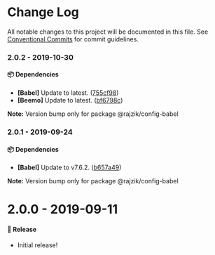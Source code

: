 # Change Log

All notable changes to this project will be documented in this file.
See [Conventional Commits](https://conventionalcommits.org) for commit guidelines.

### 2.0.2 - 2019-10-30

#### 📦 Dependencies

- **[Babel]** Update to latest. ([755cf98](https://github.com/rajzik/lumos/commit/755cf98))
- **[Beemo]** Update to latest. ([bf6798c](https://github.com/rajzik/lumos/commit/bf6798c))

**Note:** Version bump only for package @rajzik/config-babel





### 2.0.1 - 2019-09-24

#### 📦 Dependencies

- **[Babel]** Update to v7.6.2. ([b657a49](https://github.com/rajzik/lumos/commit/b657a49))

**Note:** Version bump only for package @rajzik/config-babel





# 2.0.0 - 2019-09-11

#### 🎉 Release

- Initial release!
